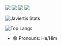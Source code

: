 [![](https://img.shields.io/badge/-@Javiertis-%23181717?style=flat-square&logo=github)](https://github.com/Javiertis)
[![](https://img.shields.io/badge/-Javier%20Tejedor-blue?style=flat-square&logo=Linkedin&logoColor=white&link=https://www.linkedin.com/in/Javier-Tejedor/)](https://www.linkedin.com/in/Javier-Tejedor/)
[![](https://img.shields.io/website?color=0ab9e6&style=flat-square&up_message=PORTFOLIO&url=https://portfolio.javiertejedor.xyz)](https://portfolio.javiertejedor.xyz)
[![](https://img.shields.io/badge/e--mail-contacto%40javiertejedor.xyz-blueviolet?style=flat-square)](mailto:contacto@javiertejedor.xyz)

![Javiertis Stats](https://javiertis-readme.vercel.app/api?username=Javiertis&theme=personal_theme&&show_icons=true&count_private=true) 

![Top Langs](https://javiertis-readme.vercel.app/api/top-langs/?username=Javiertis&theme=personal_theme&count_private=true&langs_count=10&hide=HTML,CSS,PowerShell&exclude_repo=dotfiles,TODOFORO,javiertis-readme-stats,javiertis.github.io)


- 😄 Pronouns: He/Him
